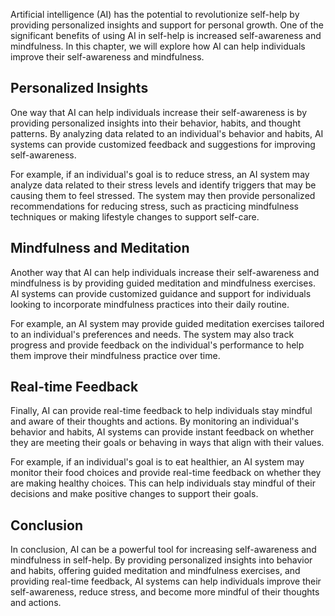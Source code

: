 
Artificial intelligence (AI) has the potential to revolutionize self-help by providing personalized insights and support for personal growth. One of the significant benefits of using AI in self-help is increased self-awareness and mindfulness. In this chapter, we will explore how AI can help individuals improve their self-awareness and mindfulness.

Personalized Insights
---------------------

One way that AI can help individuals increase their self-awareness is by providing personalized insights into their behavior, habits, and thought patterns. By analyzing data related to an individual's behavior and habits, AI systems can provide customized feedback and suggestions for improving self-awareness.

For example, if an individual's goal is to reduce stress, an AI system may analyze data related to their stress levels and identify triggers that may be causing them to feel stressed. The system may then provide personalized recommendations for reducing stress, such as practicing mindfulness techniques or making lifestyle changes to support self-care.

Mindfulness and Meditation
--------------------------

Another way that AI can help individuals increase their self-awareness and mindfulness is by providing guided meditation and mindfulness exercises. AI systems can provide customized guidance and support for individuals looking to incorporate mindfulness practices into their daily routine.

For example, an AI system may provide guided meditation exercises tailored to an individual's preferences and needs. The system may also track progress and provide feedback on the individual's performance to help them improve their mindfulness practice over time.

Real-time Feedback
------------------

Finally, AI can provide real-time feedback to help individuals stay mindful and aware of their thoughts and actions. By monitoring an individual's behavior and habits, AI systems can provide instant feedback on whether they are meeting their goals or behaving in ways that align with their values.

For example, if an individual's goal is to eat healthier, an AI system may monitor their food choices and provide real-time feedback on whether they are making healthy choices. This can help individuals stay mindful of their decisions and make positive changes to support their goals.

Conclusion
----------

In conclusion, AI can be a powerful tool for increasing self-awareness and mindfulness in self-help. By providing personalized insights into behavior and habits, offering guided meditation and mindfulness exercises, and providing real-time feedback, AI systems can help individuals improve their self-awareness, reduce stress, and become more mindful of their thoughts and actions.
